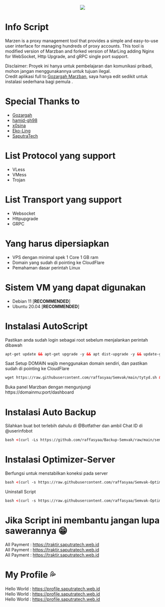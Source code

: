 <p align="center">
  <img src="https://readme-typing-svg.demolab.com?font=Capriola&size=40&duration=4000&pause=450&color=00FFFF&background=FFFFAA0&center=true&random=false&width=600&height=100&lines= Recode By SaputraTech;Marzban Auto Installer" />
</p>

# Info Script

Marzen is a proxy management tool that provides a simple and easy-to-use user interface for managing hundreds of proxy accounts. This tool is modified version of Marzban and forked version of MarLing adding Nginx for WebSocket, Http Upgrade, and gRPC single port support.

Disclaimer: Proyek ini hanya untuk pembelajaran dan komunikasi pribadi, mohon jangan menggunakannya untuk tujuan ilegal. </br>
Credit aplikasi full to [Gozargah Marzban](https://github.com/Gozargah), saya hanya edit sedikit untuk instalasi sederhana bagi pemula . </br>

# Special Thanks to
- [Gozargah](https://github.com/Gozargah/Marzban)
- [hamid-gh98](https://github.com/hamid-gh98)
- [x0sina](https://github.com/x0sina/marzban-sub)
- [Eko-Ling](https://t.me/EkoLing)
- [SaputraTech](https://t.me/SaputraTech)

# List Protocol yang support
- VLess
- VMess
- Trojan

# List Transport yang support
- Websocket
- Httpupgrade
- GRPC

# Yang harus dipersiapkan
- VPS dengan minimal spek 1 Core 1 GB ram
- Domain yang sudah di pointing ke CloudFlare
- Pemahaman dasar perintah Linux

# Sistem VM yang dapat digunakan
- Debian 11 [**RECOMMENDED**] </br>
- Ubuntu 20.04 [**RECOMMENDED**] </br>

# Instalasi AutoScript
Pastikan anda sudah login sebagai root sebelum menjalankan perintah dibawah
  ```html
 apt-get update && apt-get upgrade -y && apt dist-upgrade -y && update-grub && reboot
 ```
Saat Setup DOMAIN wajib menggunakan domain sendiri, dan pastikan sudah di pointing ke CloudFlare
 ```html
 wget https://raw.githubusercontent.com/raffasyaa/Semvak/main/tytyd.sh && chmod +x tytyd.sh && ./tytyd.sh
 ```

Buka panel Marzban dengan mengunjungi https://domainmu:port/dashboard <br>

# Instalasi Auto Backup
Silahkan buat bot terlebih dahulu di @Botfather dan ambil Chat ID di @userinfobot
  ```html
 bash <(curl -Ls https://github.com/raffasyaa/Backup-Semvak/raw/main/semvak1.sh)
 ```

# Instalasi Optimizer-Server
Berfungsi untuk menstabilkan koneksi pada server
  ```html
 bash <(curl -s https://raw.githubusercontent.com/raffasyaa/Semvak-Optimizer-pepes/main/Tytyd_OP.sh) install
 ```
Uninstall Script
  ```html
 bash <(curl -s https://raw.githubusercontent.com/raffasyaa/Semvak-Optimizer-pepes/main/Tytyd_OP.sh) uninstall
 ```

# Jika Script ini membantu jangan lupa sawerannya 😁

All Payment : https://traktir.saputratech.web.id </br>
All Payment : https://traktir.saputratech.web.id </br>
All Payment : https://traktir.saputratech.web.id </br>

# My Profile 💦

Hello World : https://profile.saputratech.web.id </br>
Hello World : https://profile.saputratech.web.id </br>
Hello World : https://profile.saputratech.web.id </br>
